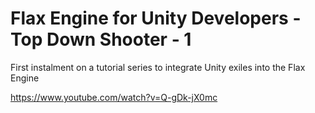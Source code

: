# Flax Engine for Unity Developers - Top Down Shooter - 1
 First instalment on a tutorial series to integrate Unity exiles into the Flax Engine

https://www.youtube.com/watch?v=Q-gDk-jX0mc